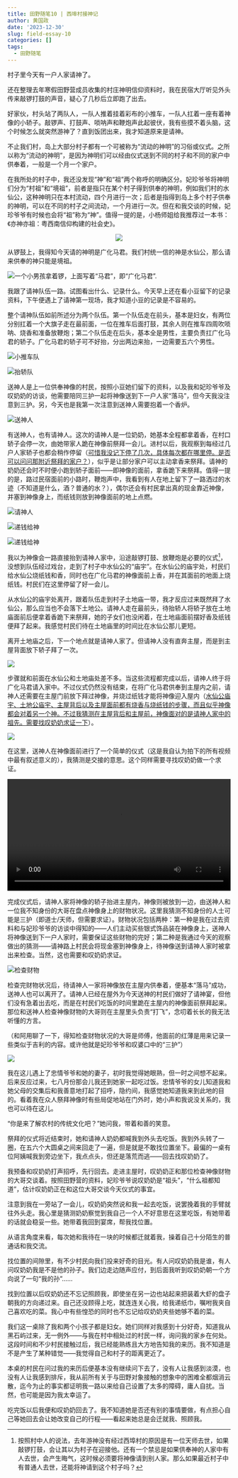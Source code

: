 ```yaml
---
title: 田野随笔10 | 西埠村接神记
author: 黄国政
date: '2023-12-30'
slug: field-essay-10
categories: []
tags:
  - 田野随笔
---
```


<!--more-->

村子里今天有一户人家请神了。

还在整理去年寒假田野营成员收集的村庄神明信仰资料时，我在民宿大厅听见外头传来敲锣打鼓的声音，疑心了几秒后立即跑了出去。

好家伙，村头站了两队人，一队人推着挂着彩布的小推车，一队人扛着一座有着神像的小轿子。敲锣声、打鼓声、唢呐声和鞭炮声此起彼伏，我有些摸不着头脑，这个时候怎么就突然游神了？直到饭团出来，我才知道原来是请神。

不止我们村，岛上大部分村子都有一个可被称为“流动的神明”的习俗或仪式。之所以称为“流动的神明”，是因为神明们可以经由仪式送到不同的村子和不同的家户中供奉着，一般是一个月一个家户。

在我所处的村子中，我还没发现“神”和“祖”两个称呼的明确区分。妃珍爷爷将神明们分为“村祖”和“境祖”，前者是指只在某个村子得到供奉的神明，例如我们村的水仙公，这种神明只在本村流动，四个月进行一次；后者是指得到岛上多个村子供奉的神明，可以在不同的村子之间流动，一个月进行一次。但在和我交谈的时候，妃珍爷爷有时候也会将“祖”称为“神”。值得一提的是，小杨师姐给我推荐过一本书：《亦神亦祖：粤西南信仰构建的社会史》。

<center>
<figure>
<img src="https://guozheng.rbind.io//images/posts/2023/12/12-30-ancestor-and-god.jpg">
</figure>
</center>

从锣鼓上，我得知今天请的神明是广化马君。我们村统一信的神是水仙公，那么请来供奉的神只能是境祖。

![一个小男孩拿着锣，上面写着“马君”，即“广化马君”.](/images/posts/2023/12/12-30-majun.jpg)

我跟了请神队伍一路。试图看出什么、记录什么。今天早上还在看小豆留下的记录资料，下午便遇上了请神第一现场，我才知道小豆的记录是不容易的。

整个请神队伍如前所述分为两个队伍。第一个队伍走在前头，基本是妇女，有两位分别扛着一个大旗子走在最前面，一位在推车后面打鼓，其余人则在推车四周吹唢呐、烧香和准备放鞭炮；第二个队伍走在后头，基本全是男性，主要负责扛广化马君的轿子。广化马君的轿子可不好抬，分出两边来抬，一边需要五六个男性。

![小推车队](/images/posts/2023/12/12-30-god1.png)

![抬轿队](/images/posts/2023/12/12-30-god2.png)

送神人是上一位供奉神像的村民，按照小豆她们留下的资料，以及我和妃珍爷爷及叹奶奶的访谈，他需要陪同三护一起将神像送到下一户人家“落马”，但今天我没注意到三护。另，今天也是我第一次注意到送神人需要抱着一个香炉。

![送神人](/images/posts/2023/12/12-30-send-god.jpg)

有送神人，也有请神人。这次的请神人是一位奶奶，她基本全程都拿着香，在村口轿子会停一次，由她带家人跪在神像前祭拜一会儿。进村以后，我观察到每经过几户人家轿子也都会稍作停留（<u>可惜我没记下停了几次，具体每次都在哪里停。是否可以问问那附近祭拜的家户？</u>），似乎是让部分家户可以主动拿香来祭拜。请神的奶奶还会时不时便小跑到轿子面前——即神像的面前，拿香跪下来祭拜。值得一提的是，路过民宿面前的小路时，鞭炮声中，我看到有人在地上留下了一路洒过的水迹（不知道是什么，酒？普通的水？），偶尔还会有村民拿出真的现金靠近神像，并塞到神像身上，而纸钱则放到神像面前的地上点燃。

![请神人](/images/posts/2023/12/12-30-invite-god.png)

![递钱给神](/images/posts/2023/12/12-30-send-money1.jpg)

![递钱给神](/images/posts/2023/12/12-30-send-money2.jpg)

我以为神像会一路直接抬到请神人家中，沿途敲锣打鼓、放鞭炮是必要的仪式[^tip]，没想到队伍经过戏台，走到了村子中水仙公的“庙宇”。在水仙公的庙宇处，村民们给水仙公烧纸钱和香，同时也在广化马君的神像面前上香，并在其面前的地面上烧纸钱。村民们在这里停留了好一会儿。

从水仙公的庙宇处离开，跟着队伍走到村子土地庙一带，我才反应过来既然拜了水仙公，那么应当也不会落下土地公。请神人走在最前头，待抬轿人将轿子放在土地庙面前后便拿着香跪下来祭拜，她的子女们也没闲着，在土地庙面前摆好香及纸钱便拜了起来。我感觉村民们待在土地庙里的时间比在水仙公那儿更短。

[^tip]: 按照村中人的说法，去年游神没有经过西埠村的原因是有一位天师去世，如果敲锣打鼓，会让其以为村子在迎接他。还有一个禁忌是如果供奉神的人家中有人去世，会产生晦气，这时候必须要将神像请到别人家。那么如果最近村子中有普通人去世，还能将神请到这个村子吗？

离开土地庙之后，下一个地点就是请神人家了。但请神人没有直奔主屋，而是到主屋背面放下轿子拜了一次。

![](/images/posts/2023/12/12-30-send-god2.jpg)

步骤就和前面在水仙公和土地庙处差不多。当这些流程都完成以后，请神人终于将广化马君请入家中。不过仪式仍然没有结束，在将广化马君供奉到主屋内之前，请神人还需要在主屋门前放下拜过神像，并烧过纸钱才能将神像迎入屋内（<u>水仙公庙宇、土地公庙宇、主屋背后以及主屋面前都有烧香与烧纸钱的步骤，而且似乎神像都会对着另一个神。不过我猜测在主屋背后和主屋前，神像面对的是请神人家中的祖先。需要找叹奶奶求证一下</u>）。

![](/images/posts/2023/12/12-30-send-god3.jpg)

在这里，送神人在神像面前进行了一个简单的仪式（这是我自认为拍下的所有视频中最有叙述意义的），我猜测是交接的意思。这个同样需要寻找叹奶奶做一个求证。

<video src="https://guozheng.rbind.io/video/posts/2023/12/12-30-god.mp4" style="width: 100%; display: block; margin: 0 auto;" controls></video>

完成仪式后，请神人家将神像的轿子抬进主屋内，神像则被放到一边，由送神人和一位我不知身份的大哥在盘点神像身上的财物状况。这里我猜测不知身份的人士可能是三护（即道士/天师，但需要求证）。财物状况包括两种：第一种是我在过去资料和与妃珍爷爷的访谈中得知的——人们主动买些银式饰品装在神像身上，送神人将神像送到下一户人家时，需要保证这些财物的完好；第二种是我通过今天的观察做出的猜测——请神路上村民会将现金塞到神像身上，待神像送到请神人家时被拿出来检查。当然，这也需要和叹奶奶求证。

![检查财物](/images/posts/2023/12/12-30-preview.jpg)

检查完财物状况后，待请神人一家将神像放在主屋内供奉着，便基本“落马”成功，送神人也可以离开了。请神人已经在屋外为今天送神的村民们做好了请神宴，但他们没有急着出去吃，而是在村民们吃饭的时间里跪在主屋内的神像面前祭拜起来。那位和送神人检查神像财物的大哥则在主屋里头负责“打飞”，念叨着长长的我无法听懂的方言。

（和阿用聊了一下，得知检查财物状况的大哥是师傅，他面前的红薄是用来记录一些类似于吉利的内容。或许他就是妃珍爷爷和叹婆口中的“三护”）

![](/images/posts/2023/12/12-30-god3.jpg)

我在这儿遇上了忠情爷爷和她的妻子，初时我觉得她眼熟，但一时之间想不起来。后来反应过来，七八月份那会儿我还到她家一起吃过饭。忠情爷爷的女儿知道我和她父母的交集后和我善意地打起了招呼，隐约间，我感觉她知道我来到此地的目的。看着我在众人祭拜神像时有些局促地站在门外时，她小声和我说没关系的，我也可以待在这儿。

“你是来了解农村的传统文化吧？”她问我，带着和善的笑意。

祭拜的仪式将近结束时，她和请神人奶奶都喊我到外头去吃饭。我到外头转了一圈，在五六个大圆桌之间来回走了一遍，但是就是不敢找位置坐下。最偏的一桌有位阿姨喊我到旁边坐下，我点点头，但还是落荒而逃——回去找叹奶奶了。

我预备和叹奶奶打声招呼，先行回去。走进主屋时，叹奶奶正和那位检查神像财物的大哥交谈着。按照田野营的资料，妃珍爷爷说叹奶奶是“祖头”，“什么祖都知道”，估计叹奶奶正在和这位大哥交谈今天仪式的事宜。

注意到我在一旁站了一会儿，叹奶奶突然说和我一起去吃饭，说罢挽着我的手臂就往外头走。我心里是猜测奶奶察觉到我自己一个人不好意思在这里吃饭，有她带着的话就会稳妥一些。她带着我回到宴席，帮我找位置。

从语言角度来看，每次她和我待在一块的时候都迁就着我，操着自己十分陌生的普通话和我交流。

找位置的间隙里，有不少村民向我们投来好奇的目光。有人问叹奶奶我是谁，有人问叹奶奶我是不是他的孙子。我们边走边随声应付，到后面我听到叹奶奶朝一个方向说了一句“我的孙”……

找到位置以后叹奶奶还不忘记照顾我，即使坐在另一边也站起来把装着大虾的盘子朝我的方向递过来。自己还没顾得上吃，就连连关心我，给我递纸巾，嘱咐我夹自己喜欢吃的菜。我心中有些惶恐的同时也不忘记给叹奶奶夹些她够不着的菜。

我们这一桌除了我和两个小孩子都是妇女。她们同样对我感到十分好奇，知道我从黑石屿过来，无一例外——与我在村中相处过的村民一样，询问我的家乡在何处。这段时间和不少村民接触过后，我已经能熟练且大方地告知我的来历。我不知道是不是产生了某种错觉——我觉得自己和村子的距离更近了。

本桌的村民在问过我的来历后便基本没有继续问下去了，没有人让我感到淡漠，也没有人让我感到排斥，我从前所有关于与田野对象接触的想象中的困难全都烟消云散，迄今为止的事实都证明我一路以来给自己设置了太多的障碍，庸人自扰。当然，也可能是因为我太幸运了。

吃完饭以后我便和叹奶奶回去了。我不知道她是否还有别的事情要做，有点担心自己等她回去会让她改变自己的行程——看起来她总是会迁就我、照顾我。